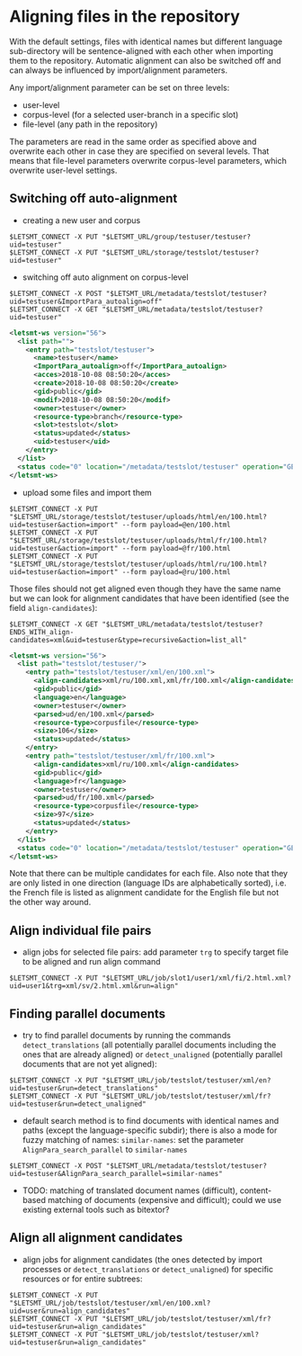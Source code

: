 
# Aligning files in the repository

With the default settings, files with identical names but different language sub-directory will be sentence-aligned with each other when importing them to the repository. Automatic alignment can also be switched off and can always be influenced by import/alignment parameters.

Any import/alignment parameter can be set on three levels:
* user-level
* corpus-level (for a selected user-branch in a specific slot)
* file-level (any path in the repository)

The parameters are read in the same order as specified above and overwrite each other in case they are specified on several levels. That means that file-level parameters overwrite corpus-level parameters, which overwrite user-level settings.


## Switching off auto-alignment


* creating a new user and corpus

```
$LETSMT_CONNECT -X PUT "$LETSMT_URL/group/testuser/testuser?uid=testuser"
$LETSMT_CONNECT -X PUT "$LETSMT_URL/storage/testslot/testuser?uid=testuser"
```

* switching off auto alignment on corpus-level

```
$LETSMT_CONNECT -X POST "$LETSMT_URL/metadata/testslot/testuser?uid=testuser&ImportPara_autoalign=off"
$LETSMT_CONNECT -X GET "$LETSMT_URL/metadata/testslot/testuser?uid=testuser"
```
```xml
<letsmt-ws version="56">
  <list path="">
    <entry path="testslot/testuser">
      <name>testuser</name>
      <ImportPara_autoalign>off</ImportPara_autoalign>
      <acces>2018-10-08 08:50:20</acces>
      <create>2018-10-08 08:50:20</create>
      <gid>public</gid>
      <modif>2018-10-08 08:50:20</modif>
      <owner>testuser</owner>
      <resource-type>branch</resource-type>
      <slot>testslot</slot>
      <status>updated</status>
      <uid>testuser</uid>
    </entry>
  </list>
  <status code="0" location="/metadata/testslot/testuser" operation="GET" type="ok">Found matching path ID. Listing all of its properties</status>
</letsmt-ws>
```

* upload some files and import them

```
$LETSMT_CONNECT -X PUT "$LETSMT_URL/storage/testslot/testuser/uploads/html/en/100.html?uid=testuser&action=import" --form payload=@en/100.html
$LETSMT_CONNECT -X PUT "$LETSMT_URL/storage/testslot/testuser/uploads/html/fr/100.html?uid=testuser&action=import" --form payload=@fr/100.html
$LETSMT_CONNECT -X PUT "$LETSMT_URL/storage/testslot/testuser/uploads/html/ru/100.html?uid=testuser&action=import" --form payload=@ru/100.html
```

Those files should not get aligned even though they have the same name but we can look for alignment candidates that have been identified (see the field `align-candidates`):

```
$LETSMT_CONNECT -X GET "$LETSMT_URL/metadata/testslot/testuser?ENDS_WITH_align-candidates=xml&uid=testuser&type=recursive&action=list_all"
```
```xml
<letsmt-ws version="56">
  <list path="testslot/testuser/">
    <entry path="testslot/testuser/xml/en/100.xml">
      <align-candidates>xml/ru/100.xml,xml/fr/100.xml</align-candidates>
      <gid>public</gid>
      <language>en</language>
      <owner>testuser</owner>
      <parsed>ud/en/100.xml</parsed>
      <resource-type>corpusfile</resource-type>
      <size>106</size>
      <status>updated</status>
    </entry>
    <entry path="testslot/testuser/xml/fr/100.xml">
      <align-candidates>xml/ru/100.xml</align-candidates>
      <gid>public</gid>
      <language>fr</language>
      <owner>testuser</owner>
      <parsed>ud/fr/100.xml</parsed>
      <resource-type>corpusfile</resource-type>
      <size>97</size>
      <status>updated</status>
    </entry>
  </list>
  <status code="0" location="/metadata/testslot/testuser" operation="GET" type="ok">Found 2 matching entries</status>
</letsmt-ws>
```

Note that there can be multiple candidates for each file. Also note that they are only listed in one direction (language IDs are alphabetically sorted), i.e. the French file is listed as alignment candidate for the English file but not the other way around.


## Align individual file pairs

* align jobs for selected file pairs: add parameter `trg` to specify target file to be aligned and run align command

```
$LETSMT_CONNECT -X PUT "$LETSMT_URL/job/slot1/user1/xml/fi/2.html.xml?uid=user1&trg=xml/sv/2.html.xml&run=align"
```


## Finding parallel documents

* try to find parallel documents by running the commands `detect_translations` (all potentially parallel documents including the ones that are already aligned) or `detect_unaligned` (potentially parallel documents that are not yet aligned):

```
$LETSMT_CONNECT -X PUT "$LETSMT_URL/job/testslot/testuser/xml/en?uid=testuser&run=detect_translations"
$LETSMT_CONNECT -X PUT "$LETSMT_URL/job/testslot/testuser/xml/fr?uid=testuser&run=detect_unaligned"
```

* default search method is to find documents with identical names and paths (except the language-specific subdir); there is also a mode for fuzzy matching of names: `similar-names`: set the parameter `AlignPara_search_parallel` to `similar-names`

```
$LETSMT_CONNECT -X POST "$LETSMT_URL/metadata/testslot/testuser?uid=testuser&AlignPara_search_parallel=similar-names"
``` 

* TODO: matching of translated document names (difficult), content-based matching of documents (expensive and difficult); could we use existing external tools such as bitextor?



## Align all alignment candidates

* align jobs for alignment candidates (the ones detected by import processes or `detect_translations` or `detect_unaligned`) for specific resources or for entire subtrees:

```
$LETSMT_CONNECT -X PUT "$LETSMT_URL/job/testslot/testuser/xml/en/100.xml?uid=user&run=align_candidates"
$LETSMT_CONNECT -X PUT "$LETSMT_URL/job/testslot/testuser/xml/fr?uid=testuser&run=align_candidates"
$LETSMT_CONNECT -X PUT "$LETSMT_URL/job/testslot/testuser/xml?uid=testuser&run=align_candidates"
```

